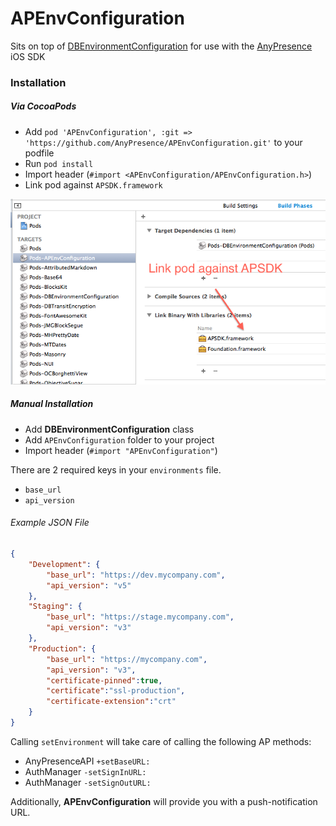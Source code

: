 APEnvConfiguration
==================

Sits on top of [DBEnvironmentConfiguration](https://github.com/DavidBenko/DBEnvironmentConfiguration) for use with the [AnyPresence](http://anypresence.com) iOS SDK

### Installation

##### Via CocoaPods
- Add `pod 'APEnvConfiguration', :git => 'https://github.com/AnyPresence/APEnvConfiguration.git'` to your podfile
- Run `pod install`
- Import header (`#import <APEnvConfiguration/APEnvConfiguration.h>`)
- Link pod against `APSDK.framework`

![alt tag](https://github.com/AnyPresence/APEnvConfiguration/raw/master/linking.png)
 
##### Manual Installation
- Add **DBEnvironmentConfiguration** class
- Add `APEnvConfiguration` folder to your project
- Import header (`#import "APEnvConfiguration"`)

There are 2 required keys in your `environments` file. 
- `base_url`
- `api_version`

###### Example JSON File
```json
{
    "Development": {
        "base_url": "https://dev.mycompany.com",
        "api_version": "v5"
    },
    "Staging": {
        "base_url": "https://stage.mycompany.com",
        "api_version": "v3"
    },
    "Production": {
        "base_url": "https://mycompany.com",
        "api_version": "v3",
        "certificate-pinned":true,
        "certificate":"ssl-production",
        "certificate-extension":"crt"
    }
}

```


Calling `setEnvironment` will take care of calling the following AP methods:

- AnyPresenceAPI `+setBaseURL:`
- AuthManager `-setSignInURL:`
- AuthManager `-setSignOutURL:`
 
Additionally, **APEnvConfiguration** will provide you with a push-notification URL.
